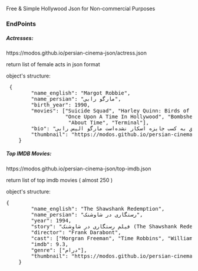 Free & Simple Hollywood Json for Non-commercial Purposes

<h3>EndPoints</h3>
<h5>Actresses:</h5>
https://modos.github.io/persian-cinema-json/actress.json

return list of female acts in json format

object's structure:
<pre> {
        "name_english": "Margot Robbie",
        "name_persian": "مارگو رابی",
        "birth_year": 1990,
        "movies": ["Suicide Squad", "Harley Quinn: Birds of Prey", "The Wolf of Wall Street",
                   "Once Upon A Time In Hollywood", "Bombshell", "I, Tonya", "Focus", "The Legend of Tarzan",
                    "About Time", "Terminal"],
        "bio": "مارگو الیس رابی‎ بازیگر و تهیه‌کننده سینما و تلویزیون اهل استرالیا است. او در فیلم‌هایی نظیر دربارهٔ زمان، گرگ وال استریت، تمرکز، افسانه تارزان، من تونیا هستم، روزی روزگاری در هالیوود، و شخصیت هارلی کوئین در دنیای توسعه‌یافته دی‌سی شامل جوخه انتحار (۲۰۱۶) و پرندگان شکاری (۲۰۲۰) ایفای نقش کرده‌است. او تا کنون نامزد دو جایزه اسکار و پنج جایزه بفتا شده‌است. مارگو رابی در سال ۲۰۱۶ با تام آکرلی ازدواج کرد. در سال ۲۰۱۷، مجلهٔ تایم وی را جزوه یکی از ۱۰۰ فرد تأثیرگذار در جهان معرفی کرد، و در سال ۲۰۱۹، او در بین فهرست پردرآمدترین بازیگران زن جهان قرار گرفت. مارگو رابی تاکنون موفق به کسب جایزه اسکار نشده‌است.",            
        "thumbnail": "https://modos.github.io/persian-cinema-json/actresses/Margot-Robbie.jpg"
    }</pre>
<h5>Top IMDB Movies:</h5>
https://modos.github.io/persian-cinema-json/top-imdb.json

return list of top imdb movies ( almost 250 )

object's structure:
<pre>{
        "name_english": "The Shawshank Redemption",
        "name_persian": "رستگاری در شاوشنک",
        "year": 1994,
        "story": "فیلم رستگاری در شاوشنک (The Shawshank Redemption) اندی دوفرین بانکدار جوانی است که به جرم قتل همسر اش به حبس ابد در زندان ایالتی شائوشنک محکوم می شود. وی تأکید می کند که جرمی مرتکب نشده، ولی قاضی او را گناهکار اعلام میکند. او سالهای زیادی را در این زندان می گذراند. آلیس بوید رِدینگ یکی از زندانی های سیاه پوست است که به این شهرت دارد که می تواند هر چیزی را در زندان فراهم کند و ...",
        "director": "Frank Darabont",
        "cast": ["Morgran Freeman", "Time Robbins", "William Sadler", "Bob Gunton"],
        "imdb": 9.3,
        "genre": ["درام"],
        "thumbnail": "https://modos.github.io/persian-cinema-json/posters/The-Shawshank-Redemption.jpg"
    }</pre>
